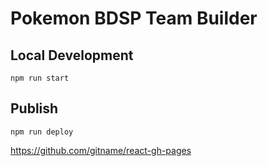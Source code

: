# Pokemon BDSP Team Builder

## Local Development
```
npm run start
```

## Publish
```
npm run deploy
```

https://github.com/gitname/react-gh-pages